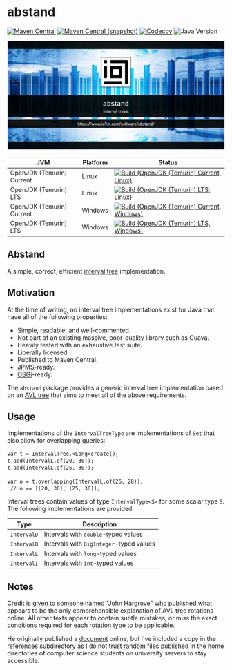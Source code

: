 abstand
===

[![Maven Central](https://img.shields.io/maven-central/v/com.io7m.abstand/com.io7m.abstand.svg?style=flat-square)](http://search.maven.org/#search%7Cga%7C1%7Cg%3A%22com.io7m.abstand%22)
[![Maven Central (snapshot)](https://img.shields.io/nexus/s/com.io7m.abstand/com.io7m.abstand?server=https%3A%2F%2Fs01.oss.sonatype.org&style=flat-square)](https://s01.oss.sonatype.org/content/repositories/snapshots/com/io7m/abstand/)
[![Codecov](https://img.shields.io/codecov/c/github/io7m-com/abstand.svg?style=flat-square)](https://codecov.io/gh/io7m-com/abstand)
![Java Version](https://img.shields.io/badge/21-java?label=java&color=e6c35c)

![com.io7m.abstand](./src/site/resources/abstand.jpg?raw=true)

| JVM | Platform | Status |
|-----|----------|--------|
| OpenJDK (Temurin) Current | Linux | [![Build (OpenJDK (Temurin) Current, Linux)](https://img.shields.io/github/actions/workflow/status/io7m-com/abstand/main.linux.temurin.current.yml)](https://www.github.com/io7m-com/abstand/actions?query=workflow%3Amain.linux.temurin.current)|
| OpenJDK (Temurin) LTS | Linux | [![Build (OpenJDK (Temurin) LTS, Linux)](https://img.shields.io/github/actions/workflow/status/io7m-com/abstand/main.linux.temurin.lts.yml)](https://www.github.com/io7m-com/abstand/actions?query=workflow%3Amain.linux.temurin.lts)|
| OpenJDK (Temurin) Current | Windows | [![Build (OpenJDK (Temurin) Current, Windows)](https://img.shields.io/github/actions/workflow/status/io7m-com/abstand/main.windows.temurin.current.yml)](https://www.github.com/io7m-com/abstand/actions?query=workflow%3Amain.windows.temurin.current)|
| OpenJDK (Temurin) LTS | Windows | [![Build (OpenJDK (Temurin) LTS, Windows)](https://img.shields.io/github/actions/workflow/status/io7m-com/abstand/main.windows.temurin.lts.yml)](https://www.github.com/io7m-com/abstand/actions?query=workflow%3Amain.windows.temurin.lts)|

## Abstand

A simple, correct, efficient [interval tree](https://en.wikipedia.org/wiki/Interval_tree) implementation.

## Motivation

At the time of writing, no interval tree implementations exist for Java
that have all of the following properties:

* Simple, readable, and well-commented.
* Not part of an existing massive, poor-quality library such as Guava.
* Heavily tested with an exhaustive test suite.
* Liberally licensed.
* Published to Maven Central.
* [JPMS](https://en.wikipedia.org/wiki/Java_Platform_Module_System)-ready.
* [OSGi](https://www.osgi.org/)-ready.

The `abstand` package provides a generic interval tree implementation based
on an [AVL tree](https://en.wikipedia.org/wiki/AVL_tree) that aims to meet
all of the above requirements.

## Usage

Implementations of the `IntervalTreeType` are implementations of `Set` that
also allow for overlapping queries:

```
var t = IntervalTree.<Long>create();
t.add(IntervalL.of(20, 30));
t.add(IntervalL.of(25, 30));

var o = t.overlapping(IntervalL.of(26, 28));
 // o == [[20, 30], [25, 30]];
```

Interval trees contain values of type `IntervalType<S>` for some scalar
type `S`. The following implementations are provided:

|Type       |Description                             |
|-----------|----------------------------------------|
|`IntervalD`|Intervals with `double`-typed values    |
|`IntervalB`|Intervals with `BigInteger`-typed values|
|`IntervalL`|Intervals with `long`-typed values      |
|`IntervalI`|Intervals with `int`-typed values       |

## Notes

Credit is given to someone named "John Hargrove" who published what appears to
be the only comprehensible explanation of AVL tree rotations online. All other
texts appear to contain subtle mistakes, or miss the exact conditions required
for each rotation type to be applicable.

He originally published a [document](https://www.cise.ufl.edu/~nemo/cop3530/AVL-Tree-Rotations.pdf)
online, but I've included a copy in the [references](references/AVL-Tree-Rotations.pdf)
subdirectory as I do not trust random files published in the home directories
of computer science students on university servers to stay accessible.

